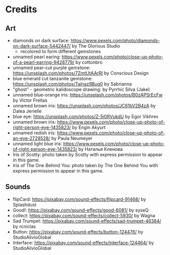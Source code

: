 # Credits 

## Art 

* diamonds on dark surface: https://www.pexels.com/photo/diamonds-on-dark-surface-5442447/ by The Glorious Studio
    * recolored to form different gemstones
* unnamed pearl earing: https://www.pexels.com/photo/close-up-photo-of-a-pearl-earring-9428779/ by cottonbro
* unnamed pear-cut purple gemstone: https://unsplash.com/photos/7ZmtUtAArRI by Conscious Design
* blue emerald cut tanzanite gemstone: https://unsplash.com/photos/Talnaz9Bug0 by Sabrianna
* "ghost" - geometric kalidoscope drawing: by Pyrrhic Silva (Jake)
* unnamed blue-orange iris: https://unsplash.com/photos/B0zAPSrEcFw by Victor Freitas
* unnamed brown iris: https://unsplash.com/photos/JC61bV2B4zA by Dalea Jerielle
* blue eye: https://unsplash.com/photos/Z-5i0RVukdU by Egor Vikhrev
* unnamed brown iris: https://www.pexels.com/photo/close-up-photo-of-right-person-eye-1435823/ by Engin Akyurt
* unnamed redish iris: https://www.pexels.com/photo/close-up-photo-of-an-eye-2729528/ by Paula Neumeyer 
* unnamed light blue iris: https://www.pexels.com/photo/close-up-photo-of-right-person-eye-1435823/ by Наталья Кленова
* Iris of Scotty: photo taken by Scotty with express permission to appear in this game.
* Iris of The One Behind You: photo taken by The One Behind You with express permission to appear in this game.

## Sounds 

* flipCard: https://pixabay.com/sound-effects/flipcard-91468/ by Splashdust
* Good!: https://pixabay.com/sound-effects/good-6081/ by syseQ
* collect: https://pixabay.com/sound-effects/collect-5930/ by Wagna
* Sad Trumpet: https://pixabay.com/sound-effects/sad-trumpet-46384/ by rcniclas
* Button: https://pixabay.com/sound-effects/button-124476/ by StudioAlivioGlobal 
* Interface: https://pixabay.com/sound-effects/interface-124464/ by StudioAlivioGlobal
